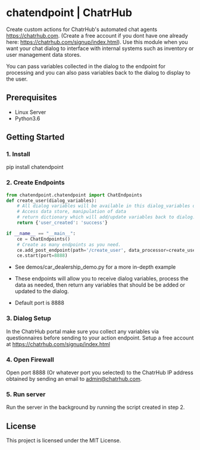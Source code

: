 # chatendpoint | ChatrHub

Create custom actions for ChatrHub's automated chat agents https://chatrhub.com.  (Create a free account if you dont have one already here: https://chatrhub.com/signup/index.html).  Use this module when you want your chat dialog to interface with internal systems such as inventory or user management data stores.

You can pass variables collected in the dialog to the endpoint for processing and you can also pass variables back to the dialog to display to the user.

## Prerequisites

- Linux Server
- Python3.6

## Getting Started

### 1. Install

pip install chatendpoint

### 2. Create Endpoints

```python
from chatendpoint.chatendpoint import ChatEndpoints
def create_user(dialog_variables):
    # All dialog variables will be available in this dialog_variables dictionary
    # Access data store, manipulation of data
    # return dictionary which will add/update variables back to dialog.
    return {'user_created': 'success'}

if __name__ == "__main__":
    ce = ChatEndpoints()
    # Create as many endpoints as you need.
    ce.add_post_endpoint(path='/create_user', data_processor=create_user)
    ce.start(port=8888)
```

- See demos/car_dealership_demo.py for a more in-depth example

- These endpoints will allow you to receive dialog variables, process the data as needed, then return any variables that should be be added or updated to the dialog.

- Default port is 8888

### 3. Dialog Setup

In the ChatrHub portal make sure you collect any variables via questionnaires before sending to your action endpoint.  Setup a free account at https://chatrhub.com/signup/index.html

### 4. Open Firewall

Open port 8888 (Or whatever port you selected) to the ChatrHub IP address obtained by sending an email to admin@chatrhub.com.

### 5. Run server

Run the server in the background by running the script created in step 2.

## License

This project is licensed under the MIT License.
